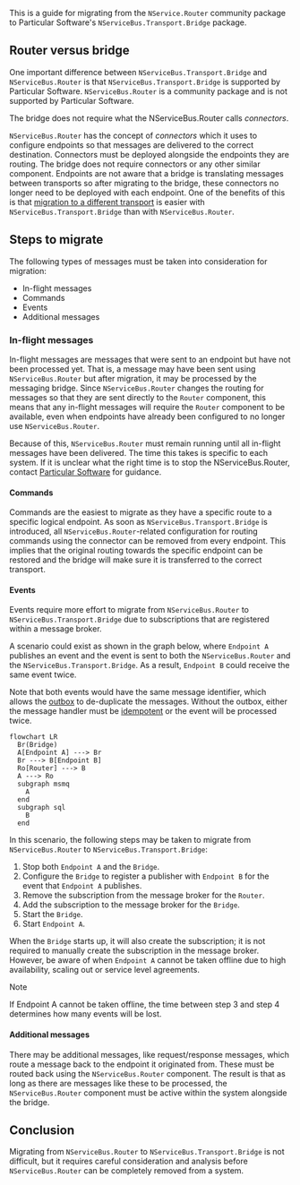 This is a guide for migrating from the `NService.Router` community package to Particular Software's `NServiceBus.Transport.Bridge` package.

## Router versus bridge

One important difference between `NServiceBus.Transport.Bridge` and `NServiceBus.Router` is that `NServiceBus.Transport.Bridge` is supported by Particular Software. `NServiceBus.Router` is a community package and is not supported by Particular Software.

The bridge does not require what the NServiceBus.Router calls _connectors_.

`NServiceBus.Router` has the concept of _connectors_ which it uses to configure endpoints so that messages are delivered to the correct destination. Connectors must be deployed alongside the endpoints they are routing. The bridge does not require connectors or any other similar component. Endpoints are not aware that a bridge is translating messages between transports so after migrating to the bridge, these connectors no longer need to be deployed with each endpoint. One of the benefits of this is that [migration to a different transport](scenarios.md) is easier with `NServiceBus.Transport.Bridge` than with `NServiceBus.Router`.

## Steps to migrate

The following types of messages must be taken into consideration for migration:

- In-flight messages
- Commands
- Events
- Additional messages

### In-flight messages

In-flight messages are messages that were sent to an endpoint but have not been processed yet. That is, a message may have been sent using `NServiceBus.Router` but after migration, it may be processed by the messaging bridge. Since `NServiceBus.Router` changes the routing for messages so that they are sent directly to the `Router` component, this means that any in-flight messages will require the `Router` component to be available, even when endpoints have already been configured to no longer use `NServiceBus.Router`.

Because of this, `NServiceBus.Router` must remain running until all in-flight messages have been delivered. The time this takes is specific to each system. If it is unclear what the right time is to stop the NServiceBus.Router, contact [Particular Software](https://particular.net/contactus) for guidance.

#### Commands

Commands are the easiest to migrate as they have a specific route to a specific logical endpoint. As soon as `NServiceBus.Transport.Bridge` is introduced, all `NServiceBus.Router`-related configuration for routing commands using the connector can be removed from every endpoint. This implies that the original routing towards the specific endpoint can be restored and the bridge will make sure it is transferred to the correct transport.

#### Events

Events require more effort to migrate from `NServiceBus.Router` to `NServiceBus.Transport.Bridge` due to subscriptions that are registered within a message broker.

A scenario could exist as shown in the graph below, where `Endpoint A` publishes an event and the event is sent to both the `NServiceBus.Router` and the `NServiceBus.Transport.Bridge`. As a result, `Endpoint B` could receive the same event twice.

Note that both events would have the same message identifier, which allows the [outbox](/nservicebus/outbox/) to de-duplicate the messages. Without the outbox, either the message handler must be [idempotent](/nservicebus/concepts/glossary.md#idempotence) or the event will be processed twice.

```mermaid
flowchart LR
  Br(Bridge)
  A[Endpoint A] ---> Br
  Br ---> B[Endpoint B]
  Ro[Router] ---> B
  A ---> Ro
  subgraph msmq
    A
  end
  subgraph sql
    B
  end
```

In this scenario, the following steps may be taken to migrate from `NServiceBus.Router` to `NServiceBus.Transport.Bridge`:

1. Stop both `Endpoint A` and the `Bridge`.
2. Configure the `Bridge` to register a publisher with `Endpoint B` for the event that `Endpoint A` publishes.
3. Remove the subscription from the message broker for the `Router`.
4. Add the subscription to the message broker for the `Bridge`.
5. Start the `Bridge`.
6. Start `Endpoint A`.

When the `Bridge` starts up, it will also create the subscription; it is not required to manually create the subscription in the message broker. However, be aware of when `Endpoint A` cannot be taken offline due to high availability, scaling out or service level agreements.

> [!NOTE]
> If Endpoint A cannot be taken offline, the time between step 3 and step 4 determines how many events will be lost.

#### Additional messages

There may be additional messages, like request/response messages, which route a message back to the endpoint it originated from. These must be routed back using the `NServiceBus.Router` component. The result is that as long as there are messages like these to be processed, the `NServiceBus.Router` component must be active within the system alongside the bridge.

## Conclusion

Migrating from `NServiceBus.Router` to `NServiceBus.Transport.Bridge` is not difficult, but it requires careful consideration and analysis before `NServiceBus.Router` can be completely removed from a system.
